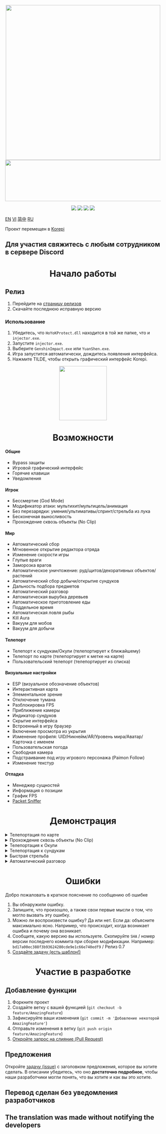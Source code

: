 <p align="center">
  <a href="#"><img width="500" height="500" src="https://media.discordapp.net/attachments/1033549666769449002/1107009612210765955/matches.png"></a>
  <a href="#"><img width="690" height="133" src="https://share.creavite.co/FBkHy3zbN4CgWCr0.gif"></a>
</p>

<p align="center">
	<a href="https://github.com/Korepi/Korepi/releases/latest"><img src="https://img.shields.io/github/v/release/Korepi/Korepi?style=for-the-badge"></a>
	<a href="https://github.com/Korepi/Korepi/releases"><img src="https://img.shields.io/github/downloads/Korepi/Korepi/total.svg?style=for-the-badge"></a>
	<a href="https://github.com/Korepi/Korepi/graphs/contributors"><img src="https://img.shields.io/github/contributors/Korepi/Korepi?style=for-the-badge&color=red"></a>
	<a href="https://discord.gg/8UZbDtEvrW"><img src="https://img.shields.io/discord/440536354544156683?label=Discord&logo=discord&style=for-the-badge&color=blueviolet"></a>
</p>

[EN](README.md) [VI](README_vn-vn.md) [简中](README_zh-cn.md) [RU](README_ru-ru.md)

Проект перемещен в [Korepi](https://github.com/Korepi/Korepi-Private-Repo)

Для участия свяжитесь с любым сотрудником в сервере Discord
---

<h1 align="center">Начало работы</h1>

## Релиз
1. Перейдите на [страницу релизов](https://github.com/Korepi/Korepi/releases)
2. Скачайте последнюю исправную версию

### Использование
1. Убедитесь, что `HoYoKProtect.dll` находится в той же папке, что и `injector.exe`.
2. Запустите `injector.exe`.
3. Выберите `GenshinImpact.exe` или `YuanShen.exe`.
4. Игра запустится автоматически, дождитесь появления интерфейса.
5. Нажмите TILDE, чтобы открыть графический интерфейс Korepi.
<p align="center">
<a href="#"><img width="154" height="175" src="https://media.discordapp.net/attachments/1105147143464943618/1113309158024941678/image.png"></a>
</p>

<h1 align="center">Возможности</h1>

#### Общие
- Bypass защиты
- Игровой графический интерфейс
- Горячие клавиши
- Уведомления

#### Игрок
- Бессмертие (God Mode)
- Модификатор атаки: мультихит/мультицель/анимация
- Без перезарядки: умения/ультимативы/спринт/стрельба из лука
- Бесконечная выносливость
- Прохождение сквозь объекты (No Clip)

#### Мир
- Автоматический сбор 
- Мгновенное открытие редактора отряда
- Изменение скорости игры
- Глупые враги
- Заморозка врагов
- Автоматическое уничтожение: руд/щитов/декоративных объектов/растений
- Автоматический сбор добычи/открытие сундуков
- Дальность подбора предметов
- Автоматический разговор
- Автоматическая вырубка деревьев
- Автоматическое приготовление еды
- Поддельное время
- Автоматическая ловля рыбы
- Kill Aura
- Вакуум для мобов
- Вакуум для добычи

#### Телепорт
- Телепорт к сундукам/Окули (телепортирует к ближайшему)
- Телепорт по карте (телепортирует к метке на карте)
- Пользовательский телепорт (телепортирует из списка)

#### Визуальные настройки
- ESP (визуальное обозначение объектов)
- Интерактивная карта
- Элементальное зрение
- Отключение тумана
- Разблокировка FPS
- Приближение камеры
- Индикатор сундуков
- Скрытие интерфейса
- Встроенный в игру браузер
- Включение просмотра из укрытия
- Изменение профиля: UID/Никнейм/AR/Уровень мира/Аватар/Карточка с именем
- Пользовательская погода
- Свободная камера
- Подстраивание под игру игрового персонажа (Paimon Follow)
- Изменение текстур

#### Отладка
- Менеджер сущностей
- Информация о позиции
- График FPS
- [Packet Sniffer](https://github.com/Akebi-Group/Akebi-PacketSniffer)

<h1 align="center">Демонстрация</h1>

<details>
  <summary>Телепортация по карте</summary>
  <img src="https://github.com/CallowBlack/gif-demos/blob/main/genshin-cheat/map-teleport-demo.gif"/>
</details>
<details>
  <summary>Прохождение сквозь объекты (No Clip)</summary>
  <img src="https://github.com/CallowBlack/gif-demos/blob/main/genshin-cheat/noclip-demo.gif"/>
</details>
<details>
  <summary>Телепортация к Окули</summary>
  <img src="https://github.com/CallowBlack/gif-demos/blob/main/genshin-cheat/oculi-teleport-demo.gif"/>
</details>
<details>
  <summary>Телепортация к сундукам</summary>
  <img src="https://github.com/CallowBlack/gif-demos/blob/main/genshin-cheat/chest-teleport-demo.gif"/>
</details>
<details>
  <summary>Быстрая стрельба</summary>
  <img src="https://github.com/CallowBlack/gif-demos/blob/main/genshin-cheat/rapid-fire-demo.gif"/>
</details>
<details>
  <summary>Автоматический разговор</summary>
  <img src="https://github.com/CallowBlack/gif-demos/blob/main/genshin-cheat/auto-talk-demo.gif"/>
</details>

<h1 align="center">Ошибки</h1>

Добро пожаловать в краткое пояснение по сообщению об ошибке

1. Вы обнаружили ошибку.
2. Запишите, что произошло, а также свои первые мысли о том, что могло вызвать эту ошибку.
3. Можно ли воспроизвести ошибку? Да или нет. Если да: объясните максимально ясно. Например, что происходит, когда возникает ошибка и почему она возникает.
4. Сообщите, какую версию вы используете. Скопируйте `SHA` / номер версии последнего коммита при сборке модификации. Например: `bd17a00ec388f3b93624280cde9e1c66e740edf9` / Релиз 0.7
5. [Создайте задачу (есть шаблон!)](https://github.com/Korepi/Korepi/issues)

<h1 align="center">Участие в разработке</h1>


## Добавление функции
1. Форкните проект
2. Создайте ветку с вашей функцией (`git checkout -b feature/AmazingFeature`)
3. Зафиксируйте ваши изменения (`git commit -m 'Добавление некоторой AmazingFeature'`)
4. Отправьте изменения в ветку (`git push origin feature/AmazingFeature`)
5. [Откройте запрос на слияние (Pull Request)](https://github.com/Korepi/Korepi/pulls)

## Предложения

Откройте [задачу (issue)](https://github.com/Korepi/Korepi/issues) с заголовком предложения, которое вы хотите сделать.
В описании убедитесь, что оно **достаточно подробное**, чтобы наши разработчики могли понять, что вы хотите и как вы это хотите.


## Перевод сделан без уведомления разработчиков
## The translation was made without notifying the developers
